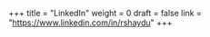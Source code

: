 +++ 
title = "LinkedIn" 
weight = 0 
draft = false 
link = "https://www.linkedin.com/in/rshaydu" 
+++
